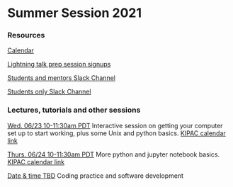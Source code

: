 # Summer Session 2021

### Resources

[Calendar](https://calendar.google.com/calendar/embed?src=sl1lhbut8qilv2r0r5on0pk33g%40group.calendar.google.com)

[Lightning talk prep session signups](https://docs.google.com/spreadsheets/d/1gXpkkePg-ZEikMkkPH5I6xGIi4tCRsGPbTW3icG3fuM/edit?usp=sharing)

[Students and mentors Slack Channel](https://KIPAC.slack.com/messages/summer-students-plus-mentors)

[Students only Slack Channel](https://KIPAC.slack.com/messages/summer-students)


### Lectures, tutorials and other sessions

[Wed. 06/23 10-11:30am PDT](062321_Setup.md) Interactive session on getting your computer set up to start working, plus some Unix and python basics. [KIPAC calendar link](https://kipac.stanford.edu/events/computing-bootcamp)

[Thurs. 06/24 10-11:30am PDT](062421_Python.md) More python and jupyter notebook basics. [KIPAC calendar link](https://kipac.stanford.edu/events/computing-bootcamp-0)

[Date & time TBD](coding_practice.md) Coding practice and software development


